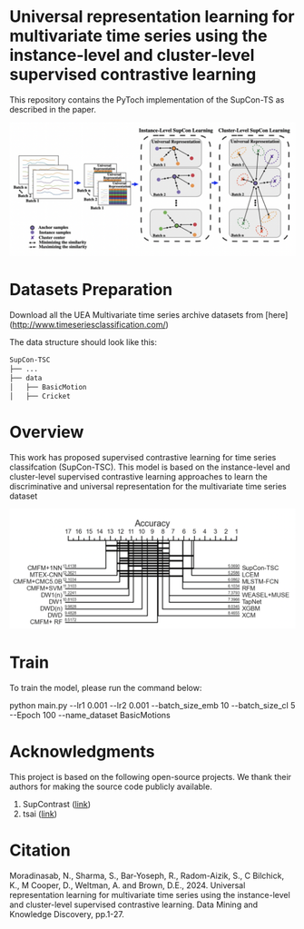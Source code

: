 # Universal representation learning for multivariate time series using the instance‐level and cluster‐level supervised contrastive learning

This repository contains the PyToch implementation of the SupCon-TS as described in the paper.


![](figs/approach.png)


# Datasets Preparation

Download all the UEA Multivariate time series archive datasets from [here] (http://www.timeseriesclassification.com/) 

The data structure should look like this:

```none
SupCon-TSC
├── ...
├── data
│   ├── BasicMotion
│   ├── Cricket
```

# Overview

This work has proposed supervised contrastive learning for time series classifcation
(SupCon-TSC). This model is based on the instance-level and cluster-level supervised
contrastive learning approaches to learn the discriminative and universal representation for the multivariate time series dataset

![](figs/critical_diagram.png)


# Train
To train the model, please run the command below:

python main.py --lr1 0.001 --lr2 0.001 --batch_size_emb 10 --batch_size_cl 5 --Epoch 100 --name_dataset BasicMotions

# Acknowledgments
This project is based on the following open-source projects. We thank their authors for making the source code publicly available.

1. SupContrast ([link](https://github.com/HobbitLong/SupContrast))
2. tsai ([link](https://github.com/timeseriesAI/tsai))

# Citation

Moradinasab, N., Sharma, S., Bar-Yoseph, R., Radom-Aizik, S., C Bilchick, K., M Cooper, D., Weltman, A. and Brown, D.E., 2024. Universal representation learning for multivariate time series using the instance-level and cluster-level supervised contrastive learning. Data Mining and Knowledge Discovery, pp.1-27.
